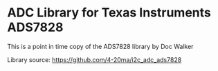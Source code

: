 
# ADC Library for Texas Instruments ADS7828

This is a point in time copy of the ADS7828 library by Doc Walker

Library source: https://github.com/4-20ma/i2c_adc_ads7828

